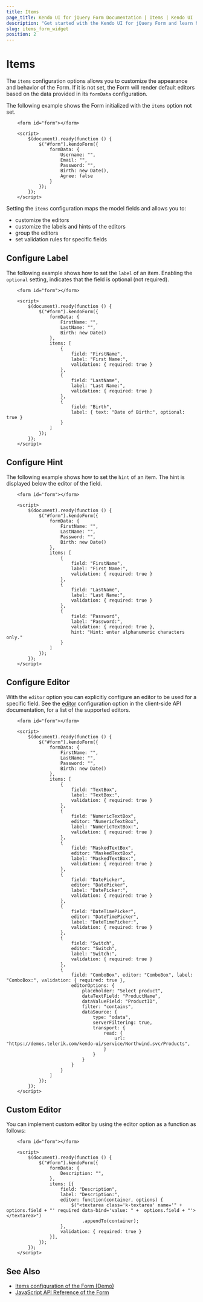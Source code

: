 ```yaml
---
title: Items
page_title: Kendo UI for jQuery Form Documentation | Items | Kendo UI
description: "Get started with the Kendo UI for jQuery Form and learn how to configure items."
slug: items_form_widget
position: 2
---
```


# Items

The `items` configuration options allows you to customize the appearance and behavior of the Form. If it is not set, the Form will render default editors based on the data provided in its `formData` configuration.

The following example shows the Form initialized with the `items` option not set.

```dojo
    <form id="form"></form>

    <script>
        $(document).ready(function () {
            $("#form").kendoForm({
                formData: {
                    Username: "",
                    Email: "",
                    Password: "",
                    Birth: new Date(),
                    Agree: false
                }
            });
        });
    </script>
```

Setting the `items` configuration maps the model fields and allows you to:

* customize the editors
* customize the labels and hints of the editors
* group the editors
* set validation rules for specific fields

## Configure Label

The following example shows how to set the `label` of an item. Enabling the `optional` setting, indicates that the field is optional (not required).

```dojo
    <form id="form"></form>

    <script>
        $(document).ready(function () {
            $("#form").kendoForm({
                formData: {
                    FirstName: "",
                    LastName: "",
                    Birth: new Date()
                },
                items: [
                    {
                        field: "FirstName",
                        label: "First Name:",
                        validation: { required: true }
                    },
                    {
                        field: "LastName",
                        label: "Last Name:",
                        validation: { required: true }
                    },
                    {
                        field: "Birth",
                        label: { text: "Date of Birth:", optional: true }
                    }
                ]
            });
        });
    </script>
```

## Configure Hint

The following example shows how to set the `hint` of an item. The hint is displayed below the editor of the field.

```dojo
    <form id="form"></form>

    <script>
        $(document).ready(function () {
            $("#form").kendoForm({
                formData: {
                    FirstName: "",
                    LastName: "",
                    Password: "",
                    Birth: new Date()
                },
                items: [
                    {
                        field: "FirstName",
                        label: "First Name:",
                        validation: { required: true }
                    },
                    {
                        field: "LastName",
                        label: "Last Name:",
                        validation: { required: true }
                    },
                    {
                        field: "Password",
                        label: "Password:",
                        validation: { required: true },
                        hint: "Hint: enter alphanumeric characters only."
                    }
                ]
            });
        });
    </script>
```

## Configure Editor

With the `editor` option you can explicitly configure an editor to be used for a specific field. See the [editor](https://docs.telerik.com/kendo-ui/api/javascript/ui/form/configuration/items#itemseditor) configuration option in the client-side API documentation, for a list of the supported editors.

```dojo
    <form id="form"></form>

    <script>
        $(document).ready(function () {
            $("#form").kendoForm({
                formData: {
                    FirstName: "",
                    LastName: "",
                    Password: "",
                    Birth: new Date()
                },
                items: [
                    {
                        field: "TextBox",
                        label: "TextBox:",
                        validation: { required: true }
                    },
                    {
                        field: "NumericTextBox",
                        editor: "NumericTextBox",
                        label: "NumericTextBox:",
                        validation: { required: true }
                    },
                    {
                        field: "MaskedTextBox",
                        editor: "MaskedTextBox",
                        label: "MaskedTextBox:",
                        validation: { required: true }
                    },
                    {
                        field: "DatePicker",
                        editor: "DatePicker",
                        label: "DatePicker:",
                        validation: { required: true }
                    },
                    {
                        field: "DateTimePicker",
                        editor: "DateTimePicker",
                        label: "DateTimePicker:",
                        validation: { required: true }
                    },
                    {
                        field: "Switch",
                        editor: "Switch",
                        label: "Switch:",
                        validation: { required: true }
                    },
                    {
                        field: "ComboBox", editor: "ComboBox", label: "ComboBox:", validation: { required: true },
                        editorOptions: {
                            placeholder: "Select product",
                            dataTextField: "ProductName",
                            dataValueField: "ProductID",
                            filter: "contains",
                            dataSource: {
                                type: "odata",
                                serverFiltering: true,
                                transport: {
                                    read: {
                                        url: "https://demos.telerik.com/kendo-ui/service/Northwind.svc/Products",
                                    }
                                }
                            }
                        }
                    }
                ]
            });
        });
    </script>
```

## Custom Editor

You can implement custom editor by using the editor option as a function as follows:

```dojo
    <form id="form"></form>

    <script>
        $(document).ready(function () {
            $("#form").kendoForm({
                formData: {
                    Description: "",
                },
                items: [{
                    field: "Description",
                    label: "Description:",
                    editor: function(container, options) {
                        $("<textarea class='k-textarea' name='" + options.field + "' required data-bind='value: " +  options.field + "'></textarea>")
                            .appendTo(container);
                    },
                    validation: { required: true }
                }],
            });
        });
    </script>
```

## See Also

* [Items configuration of the Form (Demo)](https://demos.telerik.com/kendo-ui/form/items)
* [JavaScript API Reference of the Form](/api/javascript/ui/form)
